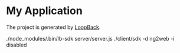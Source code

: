# My Application

The project is generated by [LoopBack](http://loopback.io).

./node_modules/.bin/lb-sdk server/server.js ./client/sdk -d ng2web -i disabled
